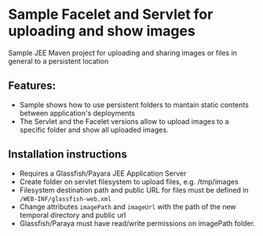 Sample Facelet and Servlet for uploading and show images
==========

Sample JEE Maven project for uploading and sharing images or files in general to a persistent location

Features:
-------------
- Sample shows how to use persistent folders to mantain static contents between application's deployments
- The Servlet and the Facelet versions allow to upload images to a specific folder and show all uploaded images.

Installation instructions
----------------
- Requires a Glassfish/Payara JEE Application Server
- Create folder on servlet filesystem to upload files, e.g. /tmp/images
- Filesystem destination path and public URL for files must be defined in ``/WEB-INF/glassfish-web.xml``
- Change attributes ``imagePath`` and ``imageUrl`` with the path of the new temporal directory and public url
- Glassfish/Paraya must have read/write permissions on imagePath folder.
